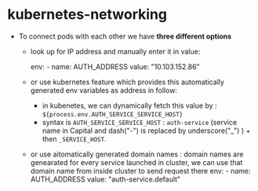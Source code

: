 # kubernetes-networking

- To connect pods with each other we have **three different options**

    + look up for IP address and manually enter it in value:

        env:
            - name: AUTH_ADDRESS
            value: "10.103.152.86"
            <!-- this IP is available on auth-service after running "kubectl get services" after deploying "kubectl apply -f=auth-service.yml -f=auth-deployment.yml" -->
    + or use kubernetes feature which provides this automatically generated env variables as address in follow:

        - in kubenetes, we can dynamically fetch this value by :
        `${process.env.AUTH_SERVICE_SERVICE_HOST}` 
        - syntax is `AUTH_SERVICE_SERVICE_HOST` : `auth-service` (service name in Capital and dash("-") is replaced by underscore("_") ) + then `_SERVICE_HOST`.

    + or use aitomatically generated domain names : 
        domain names are genearated for every service launched in cluster, we can use that domain name from inside cluster to send request there
        env:
          - name: AUTH_ADDRESS
            value: "auth-service.default" 
    <!-- servicename.namespacename (if we don't define namespace it is "default") -->

